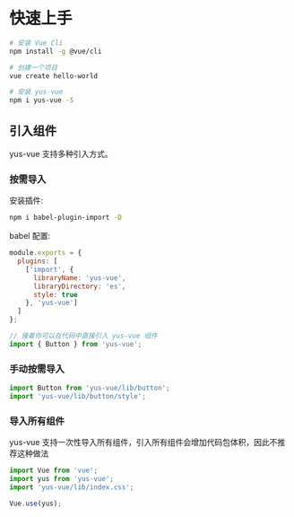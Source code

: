 # 快速上手

```bash
# 安装 Vue Cli
npm install -g @vue/cli

# 创建一个项目
vue create hello-world

# 安装 yus-vue
npm i yus-vue -S
```

## 引入组件

yus-vue 支持多种引入方式。

### 按需导入

安装插件:

```bash
npm i babel-plugin-import -D
```

babel 配置:

```js
module.exports = {
  plugins: [
    ['import', {
      libraryName: 'yus-vue',
      libraryDirectory: 'es',
      style: true
    }, 'yus-vue']
  ]
};

// 接着你可以在代码中直接引入 yus-vue 组件
import { Button } from 'yus-vue';
```

### 手动按需导入

```js
import Button from 'yus-vue/lib/button';
import 'yus-vue/lib/button/style';
```

### 导入所有组件

yus-vue 支持一次性导入所有组件，引入所有组件会增加代码包体积，因此不推荐这种做法

```js
import Vue from 'vue';
import yus from 'yus-vue';
import 'yus-vue/lib/index.css';

Vue.use(yus);
```
